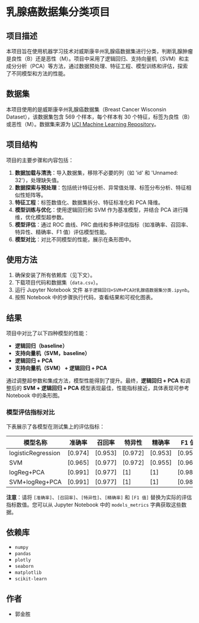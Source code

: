 # 乳腺癌数据集分类项目

## 项目描述
本项目旨在使用机器学习技术对威斯康辛州乳腺癌数据集进行分类，判断乳腺肿瘤是良性（B）还是恶性（M）。项目中采用了逻辑回归、支持向量机（SVM）和主成分分析（PCA）等方法，通过数据预处理、特征工程、模型训练和评估，探索了不同模型和方法的性能。

## 数据集
本项目使用的是威斯康辛州乳腺癌数据集（Breast Cancer Wisconsin Dataset），该数据集包含 569 个样本，每个样本有 30 个特征，标签为良性（B）或恶性（M）。数据集来源为 [UCI Machine Learning Repository](https://archive.ics.uci.edu/ml/datasets/Breast+Cancer+Wisconsin+(Diagnostic))。

## 项目结构
项目的主要步骤和内容包括：
1. **数据加载与清洗**：导入数据集，移除不必要的列（如 'id' 和 'Unnamed: 32'），处理缺失值。
2. **数据探索与预处理**：包括统计特征分析、异常值处理、标签分布分析、特征相似性矩阵等。
3. **特征工程**：标签数值化、数据集拆分、特征标准化和 PCA 降维。
4. **模型训练与优化**：使用逻辑回归和 SVM 作为基准模型，并结合 PCA 进行降维，优化模型超参数。
5. **模型评估**：通过 ROC 曲线、PRC 曲线和多种评估指标（如准确率、召回率、特异性、精确率、F1 值）评估模型性能。
6. **模型对比**：对比不同模型的性能，展示在条形图中。

## 使用方法
1. 确保安装了所有依赖库（见下文）。
2. 下载项目代码和数据集（`data.csv`）。
3. 运行 Jupyter Notebook 文件 `基于逻辑回归+SVM+PCA对乳腺癌数据集分类.ipynb`。
4. 按照 Notebook 中的步骤执行代码，查看结果和可视化图表。

## 结果
项目中对比了以下四种模型的性能：
- **逻辑回归（baseline）**  
- **支持向量机（SVM，baseline）**  
- **逻辑回归 + PCA**  
- **支持向量机（SVM） + 逻辑回归 + PCA**  

通过调整超参数和集成方法，模型性能得到了提升。最终，**逻辑回归 + PCA** 和调整后的 **SVM + 逻辑回归 + PCA** 模型表现最佳，性能指标接近，具体表现可参考 Notebook 中的条形图。

### 模型评估指标对比
下表展示了各模型在测试集上的评估指标：

| 模型名称               | 准确率 | 召回率 | 特异性 | 精确率 | F1 值 |
|----------------------|------|------|------|------|------|
| logisticRegression    | [0.974] | [0.953] | [0.972] | [0.953] | [0.953] |
| SVM                   | [0.965] | [0.977] | [0.972] | [0.955] | [0.966] |
| logReg+PCA            | [0.991] | [0.977] | [1] | [1] | [0.988] |
| SVM+logReg+PCA        | [0.991] | [0.977] | [1] | [1] | [0.988] |

**注意**：请将 `[准确率]`、`[召回率]`、`[特异性]`、`[精确率]` 和 `[F1 值]` 替换为实际的评估指标数值。您可以从 Jupyter Notebook 中的 `models_metrics` 字典获取这些数据。

## 依赖库
- `numpy`
- `pandas`
- `plotly`
- `seaborn`
- `matplotlib`
- `scikit-learn`

## 作者
- 郭金胜